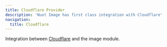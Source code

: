 ```yaml
---
title: Cloudflare Provider
description: 'Nuxt Image has first class integration with Cloudflare'
navigation:
  title: Cloudflare
---
```


Integration between [Cloudflare](https://developers.cloudflare.com/images/) and the image module.
